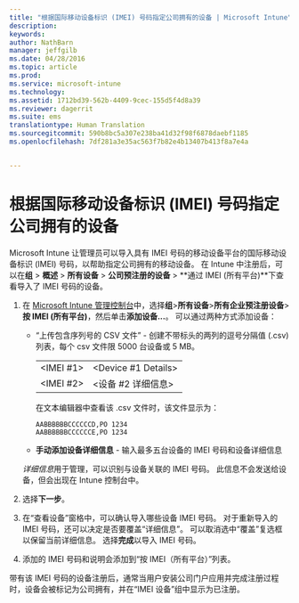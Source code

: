 ```yaml
---
title: "根据国际移动设备标识 (IMEI) 号码指定公司拥有的设备 | Microsoft Intune"
description: 
keywords: 
author: NathBarn
manager: jeffgilb
ms.date: 04/28/2016
ms.topic: article
ms.prod: 
ms.service: microsoft-intune
ms.technology: 
ms.assetid: 1712bd39-562b-4409-9cec-155d5f4d8a39
ms.reviewer: dagerrit
ms.suite: ems
translationtype: Human Translation
ms.sourcegitcommit: 590b8bc5a307e238ba41d32f98f6878daebf1185
ms.openlocfilehash: 7df281a3e35ac563f7b82e4b13407b413f8a7e4a


---
```


# 根据国际移动设备标识 (IMEI) 号码指定公司拥有的设备
Microsoft Intune 让管理员可以导入具有 IMEI 号码的移动设备平台的国际移动设备标识 (IMEI) 号码，以帮助指定公司拥有的移动设备。 在 Intune 中注册后，可以在**组** > **概述** > **所有设备** > **公司预注册的设备** > **通过 IMEI (所有平台)**下查看导入了 IMEI 号码的设备。

1. 在 [Microsoft Intune 管理控制台](http://manage.microsoft.com)中，选择**组**&gt;**所有设备**&gt;**所有企业预注册设备**&gt;**按 IMEI (所有平台)**，然后单击**添加设备...**。 可以通过两种方式添加设备：

    -   “上传包含序列号的 CSV 文件” - 创建不带标头的两列的逗号分隔值 (.csv) 列表，每个 csv 文件限 5000 台设备或 5 MB。

        |||
        |-|-|
        |&lt;IMEI #1&gt;|&lt;Device #1 Details&gt;|
        |&lt;IMEI #2&gt;|&lt;设备 #2 详细信息&gt;|
        在文本编辑器中查看该 .csv 文件时，该文件显示为：

        ```
        AABBBBBBCCCCCCD,PO 1234
        AABBBBBBCCCCCCE,PO 1234
        ```

    -   **手动添加设备详细信息** - 输入最多五台设备的 IMEI 号码和设备详细信息

   *详细信息*用于管理，可以识别与设备关联的 IMEI 号码。 此信息不会发送给设备，但会出现在 Intune 控制台中。

2.   选择**下一步**。
3.  在“查看设备”窗格中，可以确认导入哪些设备 IMEI 号码。 对于重新导入的 IMEI 号码，还可以决定是否要覆盖“详细信息”。 可以取消选中“覆盖”复选框以保留当前详细信息。 选择**完成**以导入 IMEI 号码。
4.  添加的 IMEI 号码和说明会添加到“按 IMEI（所有平台）”列表。

带有该 IMEI 号码的设备注册后，通常当用户安装公司门户应用并完成注册过程时，设备会被标记为公司拥有，并在“IMEI 设备”组中显示为已注册。



<!--HONumber=Jul16_HO3-->


